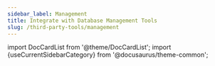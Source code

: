 ```yaml
---
sidebar_label: Management
title: Integrate with Database Management Tools
slug: /third-party-tools/management
---
```


import DocCardList from '@theme/DocCardList';
import {useCurrentSidebarCategory} from '@docusaurus/theme-common';

<DocCardList items={useCurrentSidebarCategory().items}/>
